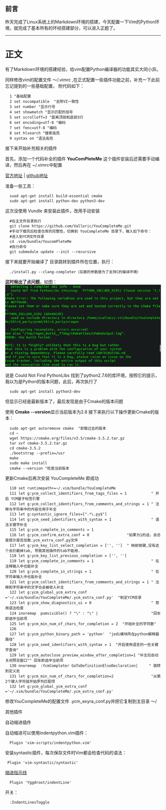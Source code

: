 ## 前言
昨天完成了Linux系统上的Markdown环境的搭建，今天配置一下Vim的Python环境，就完成了基本所有的环经搭建部分，可以进入正题了。

---
# 正文
有了Markdown环境的搭建经验，给vim配置Python编译器的功能其实大同小异。

同样修改vim的配置文件 ～/.vimrc ,在正式配置一些插件功能之前，补充一下此前忘记提到的一些基础配置，
附代码如下：

      1 "基础配置
      2 set nocompatible  "去除VI一致性
      3 set number "显示行号       
      4 set showmatch "显示匹配的括号
      5 set scrolloff=3 "距离顶部和底部3行
      6 set encoding=utf-8 "编码   
      7 set fenc=utf-8 "编码       
      8 set hlsearch "搜索高亮     
      9 syntax on "语法高亮  

接下来开始补充相关的插件

首先，添加一个代码补全的插件  **YouComPleteMe**
这个插件安装后还需要手动编译，然后再在  ~/.vimrc中配置

[官方地址](http://valloric.github.io/YouCompleteMe/)     |      [github地址](https://github.com/Valloric/YouCompleteMe)

准备一些工具：

      suod apt-get install build-essential cmake
      sudo apt-get install python-dev python3-dev

这次没使用 Vundle 来安装此插件，改用手动安装

      #在主文件目录执行
      git clone https://github.com/Valloric/YouCompleteMe.git
      #手动下载完后检查仓库的完整性，切换到 YouCompleteMe 目录下，输入如下命令：
      #进入到YCM文件目录
      cd .vim/bundle/YoucomPleteMe 
      #执行命令
      git submodule update --init --recursive

接下来就要开始编译了
目录跳转到插件所在位置，执行：

      ./install.py --clang-completer（后面的参数是为了支持C的编译环境）

**这时候出了点问题**，如图：![](img/python_env/complete_error.png)

说是 Could Not Find PythonLibs 找到了python2.7.6的库环境，按照它的提示，我以为是Python的版本问题，此后，再次执行了
  
      sudo apt-get install python3-dev

但显示已经是最新版本了，最后发现是由于Cmake的版本问题

使用 **Cmake --version**显示当前版本为2.8
接下来执行以下操作更新Cmake的版本：

      sudo apt-get autoremove cmake  "卸载过去的版本
      cd ~
      wget https://cmake.org/files/v3.5/cmake-3.5.2.tar.gz
      tar xvf cmake-3.5.2.tar.gz
      cd cmake-3.5.2
      ./bootstrap --prefix=/usr
      make
      sudo make install
      cmake --version "检查当前版本


更新Cmake后再次安装 YouCompleteMe 即成功

      110 set runtimepath+=~/.vim/bundle/YouCompleteMe
      111 let g:ycm_collect_identifiers_from_tags_files = 1           " 开启 YCM基于标签引擎  
      112 let g:ycm_collect_identifiers_from_comments_and_strings = 1 " 注释与字符串中的内容也用于补全  
      113 let g:syntastic_ignore_files=[".*\.py$"]
      114 let g:ycm_seed_identifiers_with_syntax = 1                  " 语法关键字补全  
      115 let g:ycm_complete_in_comments = 1
      116 let g:ycm_confirm_extra_conf = 0                 "如果为1的话，会总是提示是否加载.ycm_extra_conf.py文件  
      117 let g:ycm_key_list_select_completion = ['', '']  " 映射按键,没有这个会拦截掉tab, 导致其他插件的tab不能用.  
      118 let g:ycm_key_list_previous_completion = ['', '']
      119 let g:ycm_complete_in_comments = 1                          " 在注释输入中也能补全  
      120 let g:ycm_complete_in_strings = 1                           " 在字符串输入中也能补全  
      121 let g:ycm_collect_identifiers_from_comments_and_strings = 1 " 注释和字符串中的文字也会被收入补全  
      122 let g:ycm_global_ycm_extra_conf ='~/.vim/bundle/YouCompleteMe/.ycm_extra_conf.py'  "制定YCM目录
      123 let g:ycm_show_diagnostics_ui = 0                           " 禁用语法检查  
      124 inoremap  pumvisible() ? "\" : "\" |                        "回车即选中当前项
      125 let g:ycm_min_num_of_chars_for_completion = 2  "开始补全的字符数"
      126 
      127 let g:ycm_python_binary_path = 'python'  "jedi模块所在python解释器路径"
      128 let g:ycm_seed_identifiers_with_syntax = 1  "开启使用语言的一些关键字查询"
      129 let g:ycm_autoclose_preview_window_after_completion=1 "补全后自动关闭预览窗口"" 回车即选中当前项
      130 nnoremap  :YcmCompleter GoToDefinitionElseDeclaration|     " 跳转到定义处
      131 let g:ycm_min_num_of_chars_for_completion=2                 "从第2个键入字符就开始罗列匹配项 
      132 let g:ycm_global_ycm_extra_conf ='~/.vim/bundle/YouCompleteMe/.ycm_extra_conf.py'


修改YouCompleteMe的配置文件 .ycm_exyra_conf.py并把它复制到主目录 ～/


其他插件

自动缩进插件

自动缩进可以使用indentpython.vim插件：

      Plugin 'vim-scripts/indentpython.vim'

安装syntastic插件，每次保存文件时Vim都会检查代码的语法：


     Plugin 'vim-syntastic/syntastic'

[缩进指示线](https://github.com/Yggdroot/indentLine)

      Plugin 'Yggdroot/indentLine'

开关：

      :IndentLinesToggle
